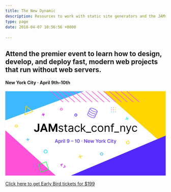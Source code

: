 ```yaml
---
title: The New Dynamic
description: Resources to work with static site generators and the JAMstack, to build fast and secure modern websites.
type: page
date: 2018-04-07 10:56:56 +0000

---
```


## Attend the premier event to learn how to design, develop, and deploy fast, modern web projects that run without web servers.

#### New York City · April 9th–10th

[![](/uploads/jamstack-conf_sm.jpg)](https://jamstackconf.com/nyc/)

[Click here to get Early Bird tickets for $199](https://ti.to/netlify/jamstackconf-new-york-2019)



